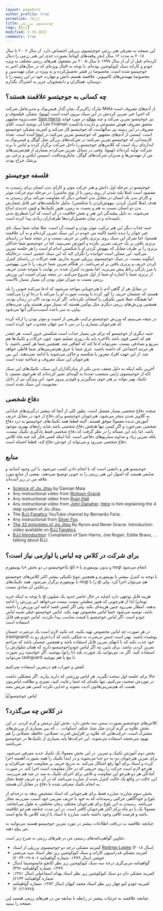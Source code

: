 ```yaml
---
layout: pageAuto
author_profile: true
permalink: /bjj/
title: جوجیستوی برزیلی
tags: [bjj]
modified: 9-29-2022
comments: true
---
```


این صفحه به معرفی هنر رزمی جوجیتسوی برزیلی اختصاص دارد. از سال ۲۰۰۶ تا سال ۲۰۱۸ به مدت ۱۲ سال (بجز وقفه‌های کوتاه) بصورت جدی این هنر رزمی را دنبال کرده‌ام. قبل از آن از سال ۱۹۹۷ تا سال ۲۰۰۵ نیز مشغول هنرهای رزمی مختلف به ویژه جودو و کاراته سبک کیوکوشین بوده‌ام. با توجه به اقبال ویژه‌ای که در سال‌های اخیر به جوجیتسو شده است، مخصوصا در قشر تحصیل‌کرده و به ویژه در میان مهندسین و مخصوصا مهندس‌های کامپیوتر، علاقمند هستم دانش و مهارت خود در این زمینه را با دوستان، همکاران و دانشجویان عزیز به اشتراک بگذارم. 

<h2>چه کسانی به جوجیتسو علاقمند هستند؟</h2>
مارک زاکربرگ بنیان گذار فیس‌بوک و مدیرعامل شرکت Meta از آدم‌های معروف است که اخیرا خبر تمرین کردنش در این سبک بیرون آمده است (<a href="https://grapplinginsider.com/mark-zuckerberg-trains-brazilian-jiu-jitsu/">منبع</a>). متفکر، فیلسوف و عصب‌پژوه مشهور <a href="https://en.wikipedia.org/wiki/Sam_Harris">Sam Harris</a> نیز جوجیتسو تمرین می‌کند و چند <a href="https://www.samharris.org/blog/the-pleasures-of-drowning">مقاله</a> در مورد فواید آن نوشته است. آقای Lex Fridman محقق معروف هوش مصنوعی و دارنده پادکست معروف در این زمینه نیز سالهاست که جوجیتسو کار می‌کند و کمربند مشکی جوجیستو است. لیستی از آدم‌های مشهور که جوجیتسو تمرین می‌کنند در <a href="https://www.letsrollbjj.com/celebrities-that-train-brazilian-jiu-jitsu/">اینجا</a> آمده است. تعداد کارمندانی که جوجیستو تمرین می‌کنند در شرکت‌های بزرگی مثل گوگل و فیس‌بوک به اندازه‌ای زیاد است که کلاس‌های جوجیستو را داخل شرکت برگزار کرده و لباس با برند شرکت تولید کرده‌اند (<a href="https://jitsmagazine.com/facebook-and-google-employees-start-training-bjj-in-company-gis-and-rashguards/">منبع</a>). وقتی در سیاتل تمرین می‌کردم بسیاری از هم‌تمرینی‌های من از مهندس‌ها و مدیران شرکت‌های گوگل، مایکروسافت، اسپیس ایکس و برخی نیز پزشک جراح بودند.

<h2>فلسفه جوجیستو</h2>
جوجیتسو در مرحله اول دانش و هنر حرکت موثر و کارای بدن انسان برای رسیدن به مقصود است (مثلا بلند شدن از روی زمین یا از توی ماشین). در مرحله دوم حرکت موثر و کارای بدن یک انسان در مقابل بدن انسانی دیگر که مقاومت می‌کند برای رسیدن به هدف (مثلا کنترل کردن، بیهوش‌کردن یا شکستن). بدلیل جایگشت‌های غیر قابل شمارش بدن دو انسان نسبت به هم و نسبت به زمین، هنوز تکنیک‌ها و فنون جدیدی ابداع می‌شوند. به دلیل پیچیدگی این هنر و نقش خلاقیت در آن است که آنرا شطرنج بدنی نامیده‌اند و در میان تحصیل‌کرده‌ها طرفداران زیادی پیدا کرده است.

جنبه جذاب دیگر این هنر ترکیب موثر بودن و امینت آن است. مثلا شاید شما سبک تای چی چوان را دیده باشید (البته من خودم در این سبک تمرین کرده‌ام و به آن علاقمند هستم). اما تمرکز این سبک روی برتری یافتن بر حریف نیست و در نتیجه شما در راستای برتری یافتن بر یک حریف تمرین نکرده و آموزش نمی‌بینید. اما در جوجیتسو شما حداکثر برتری را بر طرف مقابل که بیهوش کردن او یا شکستن اندام او است را هر جلسه تمرین می‌کنید. این ممکن است خواننده را نگران کند که این سبک خشنی است. درحالیکه اینگونه نیست. در سبک جوجیستوی برزیلی ضربه نداریم. همه حرکات در راستای کنترل کردن حریف و برتری یافتن بر او می‌باشد. در هنگام تمرین شما حریف را تا مرز بیهوشی یا مرز پارگی رباط پیش می‌برید. اما بصورت کنترل شده. در نهایت با متوجه شدن حریف از برتری شما با اشاره او شما از اول شروع می‌کنید. در نتیجه میزان امنیت این ورزش رزمی نسبت به میزان موثر بودن آن بسیار بسیار بالاست.

در مقابل هر از گاهی آدم با هنرجویانی مواجه می‌شود که ادعا می‌کنند فنونی را بلد هستند که چشمان حریف را کور کرده یا پوست صورت او را می‌کند یا درجا او را می‌کشد. اما هیچگاه عملا چنین تکنیکی را امتحان نکرده‌اند. اگر کرده بودند، الان در زندان بودند. همچنین ورزش‌های رزمی دیگری مثل بوکس هستند که بسیار موثر هستند ولی ضربه‌های پیاپی به سر باعث آسیب‌دیدگی آنها می‌شود.

در نتیجه می‌بینیم که ورزش جوجیستو ترکیب ظریفی از امنیت و موثر بودن را ارائه کرده که هنرجویان بسیاری را در سر تا سر جهان مجذوب خود کرده است.

جنبه دیگری از جوجیستو که برای من بسیار جذاب است شکستن غرور است. هر چقدر هم که کسی قوی باشد بالاخره باید یک روزی تسلیم شود. چون حرکات و تکنیک‌ها هم سریع و تصادفی نیست، نمی‌تواند ادعا کند که اتفاقی شد. همچنین شما هر کسی باشید، با هر مرتبه اجتماعی که داشته باشید، عرق شما با عرق هم‌تمرینی‌های شما قاطی خواهد شد. از این جهت افراد مغرور یا شکسته و خاکی می‌شوند یا ادامه نمی‌دهند. این بین هنرجویان این سبک معروف و شناخته شده است. 

آخرین نکته اینکه به دلیل ضعف بدنی یکی از بنیان‌گذاران این سبک، تکنیک‌های این سبک (که از جوجیستوی ژاپنی منشعب شده) به گونه‌ای تغییر کرده‌اند که هنرجوی ضعیف با تکنیک بهتر بتواند بر هنر جوی سنگین‌تر و قوی‌تر پیروز شود. این ویژگی نیز از دلایل محبوبیت این سبک شده است.

<h2>دفاع شخصی</h2>
مبحث دفاع  شخصی بسیار مفصل است. بطور کلی از آنجا که بیشتر درگیری‌های خیابانی به گلاویز شدن منجر می‌شود، هنرجویان جوجیتسو برای دفاع از خود در مقابل حریف آموزش ندیده معمولا موفق هستند. البته قطعا همه تکنیک‌های جوجیستو به درد دفاع شخصی نمی‌خورد و اگر کسی تنها هدفش دفاع شخصی باشد شاید راه‌های بهتری موجود باشد. اما باید این مساله را در نظر گرفت که دفاع شخصی فقط یادگیری تکنیک نیست، بلکه تمرین زیاد و مداوم سناریوهای دفاعی است. لذا اینکه کسی فکر کند چند ماه کلاس دفاع شخصی می‌رود و می‌تواند از خودش دفاع کند، قطعا اشتباه است.

<h2>منابع</h2>
جوجیستو هنر و دانشی است که با انجام دادن کسب می‌شود. با این وجود اساتید و منابعی هستند که اصول این هنر رزمی را به خوبی توضیح می‌دهند. بعضی از منابع مورد علاقه من در زیر آمده‌اند.

<ul>
<li><a href="https://www.youtube.com/playlist?list=PL2Rmj8Dog7lU_iDoCCyQVYIWNz6U31Wee">Science of Jiu Jitsu</a> by Damian Maia </li>
<li>Any instructional video from <a href="https://www.youtube.com/channel/UCaOR6f52KgukVspCBaQi5Rg/videos">Rickson Gracie</a></li>
<li>Any instructional video from <a href="https://www.youtube.com/watch?v=BivcEB-1MCY">Ryan Hall</a></li>
<li>Any instructional video from <a href="https://www.youtube.com/watch?v=9RWctJzaSxo">John Danaher</a>. <a href="https://www.youtube.com/watch?v=3j4z023F1Y4">Here</a> is him explaining the 4 step system of Jiu Jitsu.</li>
<li>The <a href="https://www.youtube.com/c/BjjSuperDeals">BJJ Fanatics</a> YouTube channel by Bernardo Faria.</li>
<li>Any instructional from <a href="https://www.youtube.com/c/SilverFoxBJJ">Silver Fox</a>.</li>
<li><a href="https://www.youtube.com/playlist?list=PLPqGwjjNV_5ePWGW0InUhj44Qncbfj2XB">The 32 principles of Jiu Jitsu</a> By Ryron and Rener Gracie. Introduction video available on <a href="https://www.youtube.com/watch?v=lS8LNQyXCqs">BJJ Fanatics</a>.</li>
<li><a href="https://www.youtube.com/watch?v=Yv7k-3Cmq-8">BJJ Introduction</a>: Compilation of Sam Harris, Joe Rogan, Eddie Bravo, ... talking about BJJ.
</ul>

<h2>برای شرکت در کلاس چه لباس یا لوازمی نیاز است؟</h2>
جوجیتسو در دو بخش «با یونیفورم(یا gi) » و بدون یونیفورم یا nogi انجام می‌شود.

با توجه به کنترل بیشتر با یونیفورم و همچنین تنوع تکنیکی بیشتر اکثر کلاس‌های جوجیستو با یونیفورم برگزار می‌شود. همه تکنیک‌های nogi را با gi هم می‌توان اجرا کرد. ولی برعکس آن صادق نیست.

با توجه به اینکه خرید gi هزینه قابل توجهی دارد (شاید در حال حاضر حدود یک میلیون تومان) لذا از هنرجویی که هنوز مطمئن نیست نیست می‌خواهد این ورزش را ادامه بدهند، انتظار نمی‌رود چنین هزینه‌ای بکند. ولی اگر کسی قصد ادامه این ورزش را داشته باشد، توصیه می‌شود حتما لباس مخصوص تهیه بکند. لباس جوجیستو خیلی شبیه لباس جودو است. اگر لباس جوجیتسو با قیمت مناسب پیدا نکردید، لباس جودو هم قابل استفاده است.

در هر صورت چه لباس مخصوص تهیه بکنید، چه نکنید لازم است یک تی‌شرت چسبان (rashguard) پوشیده باشید. بهتر است جنس تی‌شرت به شکلی باشد که آب/عرق رو به خود جذب نکند که تا انتهای تمرین قابل استفاده باشد و همچنین چسبان باشد که مزاحم تمرین کردن نباشد. برای پایین تنه اگر لباس جودو/جوجیتسو دارید که همان شلوارش را استفاده کنید. اگر نه، می‌توانید یک شورت بلند (تا زانو) بپوشید. اگر خواستید زیر شورت می‌توانید rashguard تا مچ پا هم بپوشید.

کفش و جوراب هم درتمرین استفاده نمی‌کنیم.

حالا برای جلسه اول سخت نگیرید. هر لباس ورزشی که دارید بیارید. اگر مشکلی داشت در موردش صحبت می‌کنیم. تنها نکته‌ای که حتما رعایت کنید، تمیزی و نظافت لباس‌تون هست که هم‌تمرینی‌هاتون اذیت نشوند و خدایی نکرده کسی هم مریض نشه.

<img src="../assets/images/bjj_clothing.jpg" title="لباس جوجیستو" alt="لباس جوجیتسو" />

<h2>در کلاس چه می‌گذرد؟</h2>
کلاس‌های جوجیتسو بصورت سنتی سه بخش دارد. بخش اول نرمش و گرم کردن. در این بخش علاوه بر گرم کردن مثل شنا، شکم، اسکوات، ... که بین بسیاری از ورزش‌های مشترک است، حرکت‌هایی که علاوه بر افزایش قدرت عضلانی، حافظه عضلانی را هم بهبود می‌بخشد استفاده می‌شوند. این حرکت‌ها پایه بسیاری از تکنیک‌ها در جوجیتسو می‌باشند.

بخش دوم آموزش تکنیک و تمرین. در این بخش معمولا یک تکنیک جدید معرفی می‌شود. برای تمرین هنرجویان دو-به-دو جدا می‌شوند و  در ابتدا تکنیک را همه بصورت آهسته اجرا کرده و استاد برای آنها رفع اشکال می‌کند. به تدریج حریف بر مقاومت خود می‌افزاید و هنرجو لازم است حرکت را روی حریفی که در حال مقاومت است اجرا کند. در صورت آمادگی هر دو هنرجو این مقاومت و تلاش برای اجرای تکنیک به صد در صد هم می‌رسد. این حالت در واقع یک حالت کنترل شده از مبارزه می‌باشد که در آن دو حریف فقط مجاز به انجام تکنیک معرفی شده یا دفاع در مقابل آن هستند.

بخش سوم مبارزه: مبارزه فقط برای هنرجویانی که استاد تشخیص بدهد به درجه‌ای از بلوغ و خود‌آگاهی حرکتی رسیده‌اند که به خود یا حریف تمرینی خود آسیب نمی‌زنند مجاز می‌باشد. رسیدن به این بلوغ برای هنرجویان مختلف زمان مختلفی به طول می‌انجامد. معمولا یک یا دو ماه برای اکثر هنرجویان کافی است. در این مدت چنانچه هنرجو علاقمند باشد و فرصت کافی وجود داشته باشد، مبارزه با استاد یا ارشد کلاس بلا مانع است.

چنانچه علاقمند به دریافت اطلاعات بیشتر در مورد تمرین جوجیستو هستید می‌توانید به من <a href="https://t.me/Sauleh">پیام</a> دهید.


عناوین گواهی‌نامه‌های رسمی من در هنرهای رزمی به شرح زیر است.

<ul>
<li> کمربند مشکی درجه دو جوجیتسوی برزیلی از استاد <a href="https://graciebarra.com/redmond-wa/team/rodrigo-lopes/">Rodrigo Lopes</a> (سال ۲۰۱۸) </li>
<li> کمربند مشکی فدراسیون کاراته و سبک کیوکوشین زیر نظر استاد سید مرتضی خوشی  (سال ۱۳۷۹، شماره گواهینامه ۸۰۶-۱۹-۲۰۳۴) </li>
<li> گواهینامه مربی‌گری درجه سه سبک کیوکوشین زیر نظر کانچو ماتسوشیما (سال ۱۳۷۹، شماره گواهینامه ۳۹۶) </li>
<li> کمربند مشکی دان دو سبک کیوکوشین زیر نظر استاد بهنام اسماعیلی  (سال ۱۳۸۱، شماره گواهینامه ۶۱۳۴) </li>
<li> کمربند جودو کیو چهار زیر نظر استاد محمد کیهان (سال ۱۳۸۲، شماره گواهینامه ۲۰۶/۱۷۷۶۵) </li>
</ul>

چنانچه علاقمند به جزئیات بیشتر در رابطه با سابقه من در هنرهای رزمی هستید <a href="/ma"> این </a> صفحه را ببینید. 

